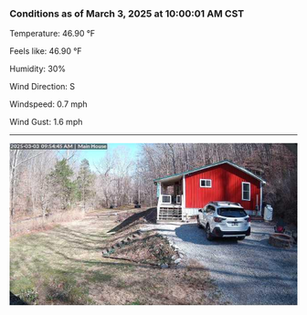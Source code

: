 ### Conditions as of March 3, 2025 at 10:00:01 AM CST 

Temperature: 46.90 &deg;F

Feels like: 46.90 &deg;F

Humidity: 30%

Wind Direction: S

Windspeed: 0.7 mph

Wind Gust: 1.6 mph

---

<img src="./images/latest.jpeg"/>

